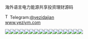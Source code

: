 海外语言电力能源共享投资理财源码<p dir="auto"><a target="_blank" rel="noopener noreferrer nofollow" href="https://camo.githubusercontent.com/d614d90677fbc2e34c7c62ebc68c82379d87a57c4beaf05af65fec7ba6b72e36/68747470733a2f2f63646e2d69636f6e732d706e672e666c617469636f6e2e636f6d2f3531322f323131312f323131313634362e706e67"><img src="https://camo.githubusercontent.com/d614d90677fbc2e34c7c62ebc68c82379d87a57c4beaf05af65fec7ba6b72e36/68747470733a2f2f63646e2d69636f6e732d706e672e666c617469636f6e2e636f6d2f3531322f323131312f323131313634362e706e67" alt="Telegram Icon" style="width: 16px; max-width: 100%;" data-canonical-src="https://cdn-icons-png.flaticon.com/512/2111/2111646.png"></a>Telegram:<a href="https://t.me/yezidajian" rel="nofollow">@yezidajian</a><br><a href="https://www.yeziym.com/">www.yeziym.com</a></p><img src="https://github.com/yeziym/haiwaiyuyandianli_4C/blob/main/uRDr4.png"><img src="https://github.com/yeziym/haiwaiyuyandianli_4C/blob/main/1R24e.png"><img src="https://github.com/yeziym/haiwaiyuyandianli_4C/blob/main/CNxst.png"><img src="https://github.com/yeziym/haiwaiyuyandianli_4C/blob/main/AX7tO.png"><img src="https://github.com/yeziym/haiwaiyuyandianli_4C/blob/main/Bjjhg.png"><img src="https://github.com/yeziym/haiwaiyuyandianli_4C/blob/main/XA5Rq.png"><img src="https://github.com/yeziym/haiwaiyuyandianli_4C/blob/main/L3Xnp.png"><img src="https://github.com/yeziym/haiwaiyuyandianli_4C/blob/main/IyR5d.png"><img src="https://github.com/yeziym/haiwaiyuyandianli_4C/blob/main/tOG4E.png"><img src="https://github.com/yeziym/haiwaiyuyandianli_4C/blob/main/O7C3m.png"><img src="https://github.com/yeziym/haiwaiyuyandianli_4C/blob/main/FJcE4.png"><img src="https://github.com/yeziym/haiwaiyuyandianli_4C/blob/main/gigEG.png"><img src="https://github.com/yeziym/haiwaiyuyandianli_4C/blob/main/HRxeB.png"><img src="https://github.com/yeziym/haiwaiyuyandianli_4C/blob/main/2Rxsh.png"><img src="https://github.com/yeziym/haiwaiyuyandianli_4C/blob/main/d4wBP.png"><img src="https://github.com/yeziym/haiwaiyuyandianli_4C/blob/main/ciAsZ.png">